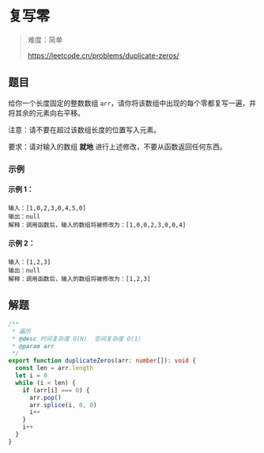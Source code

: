 # 复写零

> 难度：简单
>
> https://leetcode.cn/problems/duplicate-zeros/

## 题目

给你一个长度固定的整数数组 `arr`，请你将该数组中出现的每个零都复写一遍，并将其余的元素向右平移。

注意：请不要在超过该数组长度的位置写入元素。

要求：请对输入的数组 **就地** 进行上述修改，不要从函数返回任何东西。

### 示例

#### 示例 1：

```
输入：[1,0,2,3,0,4,5,0]
输出：null
解释：调用函数后，输入的数组将被修改为：[1,0,0,2,3,0,0,4]
```

#### 示例 2：

```
输入：[1,2,3]
输出：null
解释：调用函数后，输入的数组将被修改为：[1,2,3]
```

## 解题

```ts 
/**
 * 遍历
 * @desc 时间复杂度 O(N)  空间复杂度 O(1)
 * @param arr
 */
export function duplicateZeros(arr: number[]): void {
  const len = arr.length
  let i = 0
  while (i < len) {
    if (arr[i] === 0) {
      arr.pop()
      arr.splice(i, 0, 0)
      i++
    }
    i++
  }
}
```